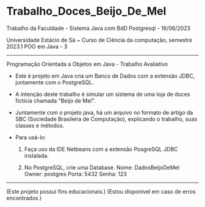 # Trabalho_Doces_Beijo_De_Mel
Trabalho da Faculdade - Sistema Java com BdD Postgresql - 16/06/2023

Universidade Estácio de Sá
~
Curso de Ciência da computação, semestre 2023.1
POO em Java - 3

---------------------------------------------------------------------------------------------------------

Programação Orientada a Objetos em Java - Trabalho Avaliativo

- Este é projeto em Java cria um Banco de Dados com a extensão JDBC, juntamente com o PostgreSQL.
- A intenção deste trabalho é simular um sistema de uma loja de doces fictícia chamada "Beijo de Mel".
- Juntamente com o projeto java, há um arquivo no formato de artigo da SBC (Sociedade Brasileira de Computação), explicando o trabalho, suas classes e métodos.

- Para usá-lo:

   1. Faça uso da IDE Netbeans com a extensão PosgreSQL JDBC instalada.

   2. No PostgreSQL, crie uma Database.
	Nome:  DadosBeijoDeMel
	Owner: postgres
	Porta: 5432
	Senha: 123

--------------------------------------------------------------------------------------------------------

(Este projeto possui fins educacionais.)
(Estou disponível em caso de erros encontrados.)
